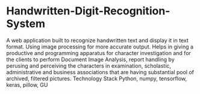 # Handwritten-Digit-Recognition-System

A web application built to recognize handwritten text and display it in text format. Using image processing for more
accurate output. Helps in giving a productive and programming apparatus for character investigation and for the
clients to perform Document Image Analysis, report handling by perusing and perceiving the characters in
examination, scholastic, administrative and business associations that are having substantial pool of archived, filtered
pictures.
Technology Stack Python, numpy, tensorflow, keras, pillow, GU
